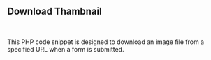 <h2>Download Thambnail </h2>
</br>
<p>This PHP code snippet is designed to download an image file from a specified URL when a form is submitted.</p>
</br>
